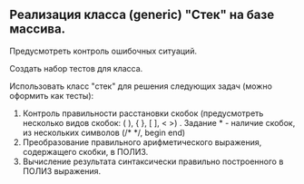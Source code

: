 ## Реализация класса (generic) "Стек" на базе массива.

Предусмотреть контроль ошибочных ситуаций.

Создать набор тестов для класса.

Использовать класс "стек" для решения следующих задач (можно оформить как тесты):

1. Контроль правильности расстановки скобок (предусмотреть несколько видов скобок: ( ), { }, [ ], < >) . Задание * - наличие скобок, из нескольких символов (/* */, begin end)
2. Преобразование правильного арифметического выражения, содержащего скобки, в ПОЛИЗ.
3. Вычисление результата синтаксически правильно построенного в ПОЛИЗ выражения.